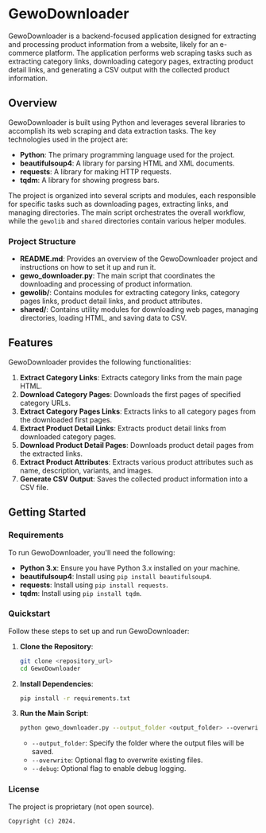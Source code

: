 # GewoDownloader

GewoDownloader is a backend-focused application designed for extracting and processing product information from a website, likely for an e-commerce platform. The application performs web scraping tasks such as extracting category links, downloading category pages, extracting product detail links, and generating a CSV output with the collected product information.

## Overview

GewoDownloader is built using Python and leverages several libraries to accomplish its web scraping and data extraction tasks. The key technologies used in the project are:

- **Python**: The primary programming language used for the project.
- **beautifulsoup4**: A library for parsing HTML and XML documents.
- **requests**: A library for making HTTP requests.
- **tqdm**: A library for showing progress bars.

The project is organized into several scripts and modules, each responsible for specific tasks such as downloading pages, extracting links, and managing directories. The main script orchestrates the overall workflow, while the `gewolib` and `shared` directories contain various helper modules.

### Project Structure

- **README.md**: Provides an overview of the GewoDownloader project and instructions on how to set it up and run it.
- **gewo_downloader.py**: The main script that coordinates the downloading and processing of product information.
- **gewolib/**: Contains modules for extracting category links, category pages links, product detail links, and product attributes.
- **shared/**: Contains utility modules for downloading web pages, managing directories, loading HTML, and saving data to CSV.

## Features

GewoDownloader provides the following functionalities:

1. **Extract Category Links**: Extracts category links from the main page HTML.
2. **Download Category Pages**: Downloads the first pages of specified category URLs.
3. **Extract Category Pages Links**: Extracts links to all category pages from the downloaded first pages.
4. **Extract Product Detail Links**: Extracts product detail links from downloaded category pages.
5. **Download Product Detail Pages**: Downloads product detail pages from the extracted links.
6. **Extract Product Attributes**: Extracts various product attributes such as name, description, variants, and images.
7. **Generate CSV Output**: Saves the collected product information into a CSV file.

## Getting Started

### Requirements

To run GewoDownloader, you'll need the following:

- **Python 3.x**: Ensure you have Python 3.x installed on your machine.
- **beautifulsoup4**: Install using `pip install beautifulsoup4`.
- **requests**: Install using `pip install requests`.
- **tqdm**: Install using `pip install tqdm`.

### Quickstart

Follow these steps to set up and run GewoDownloader:

1. **Clone the Repository**:
   ```sh
   git clone <repository_url>
   cd GewoDownloader
   ```

2. **Install Dependencies**:
   ```sh
   pip install -r requirements.txt
   ```

3. **Run the Main Script**:
   ```sh
   python gewo_downloader.py --output_folder <output_folder> --overwrite --debug
   ```

   - `--output_folder`: Specify the folder where the output files will be saved.
   - `--overwrite`: Optional flag to overwrite existing files.
   - `--debug`: Optional flag to enable debug logging.

### License

The project is proprietary (not open source). 

```
Copyright (c) 2024.
```
